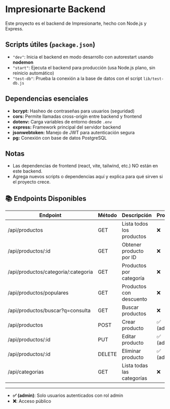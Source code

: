 # Impresionarte Backend

Este proyecto es el backend de Impresionarte, hecho con Node.js y Express.

## Scripts útiles (`package.json`)

- `"dev"`: Inicia el backend en modo desarrollo con autorestart usando **nodemon**
- `"start"`: Ejecuta el backend para producción (usa Node.js plano, sin reinicio automático)
- `"test-db"`: Prueba la conexión a la base de datos con el script `lib/test-db.js`

## Dependencias esenciales

- **bcrypt:** Hasheo de contraseñas para usuarios (seguridad)
- **cors:** Permite llamadas cross-origin entre backend y frontend
- **dotenv:** Carga variables de entorno desde `.env`
- **express:** Framework principal del servidor backend
- **jsonwebtoken:** Manejo de JWT para autenticación segura
- **pg:** Conexión con base de datos PostgreSQL

## Notas

- Las dependencias de frontend (react, vite, tailwind, etc.) NO están en este backend.
- Agrega nuevos scripts o dependencias aquí y explica para qué sirven si el proyecto crece.

## 📚 Endpoints Disponibles

| Endpoint                           | Método | Descripción                        | Protegido |
|-------------------------------------|--------|------------------------------------|-----------|
| /api/productos                     | GET    | Lista todos los productos          | ❌        |
| /api/productos/:id                 | GET    | Obtener producto por ID            | ❌        |
| /api/productos/categoria/:categoria| GET    | Productos por categoría            | ❌        |
| /api/productos/populares           | GET    | Productos con descuento            | ❌        |
| /api/productos/buscar?q=consulta   | GET    | Buscar productos                   | ❌        |
| /api/productos                     | POST   | Crear producto                     | ✅ (admin)|
| /api/productos/:id                 | PUT    | Editar producto                    | ✅ (admin)|
| /api/productos/:id                 | DELETE | Eliminar producto                  | ✅ (admin)|
| /api/categorias                    | GET    | Lista todas las categorías         | ❌        |

---

- **✅ (admin)**: Solo usuarios autenticados con rol admin
- **❌**: Acceso público

